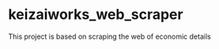 keizaiworks_web_scraper
=======================

This project is based on scraping the web of economic details
